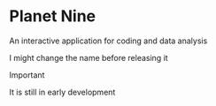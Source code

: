 # Planet Nine

An interactive application for coding and data analysis

I might change the name before releasing it

> [!IMPORTANT] 
> It is still in early development
